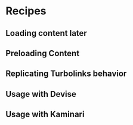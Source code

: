 # Recipes

## Loading content later



## Preloading Content

## Replicating Turbolinks behavior

## Usage with Devise

## Usage with Kaminari



